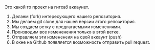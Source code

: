 Это какой то проект на гитхаб аккаунет.


1. Делаем (fork) интересующего нашего репозитория.
2. Мы делаем git clone для нашей версии этого репозитория.
3. Мы создаем ветку с предлагаемыми изменениями.
4. Производим все измененения только в этой ветке.
5. Отправляем эти измененеия на свой аккаунт (push)
6. В окне на Github появляется возможность отправить pull request.